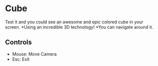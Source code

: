 # Cube

Test it and you could see an awesome and epic colored cube in your screen.
*Using an incredible 3D technology!
*You can navigate around it.

## Controls
* Mouse: Move Camera
* Esc: Exit
